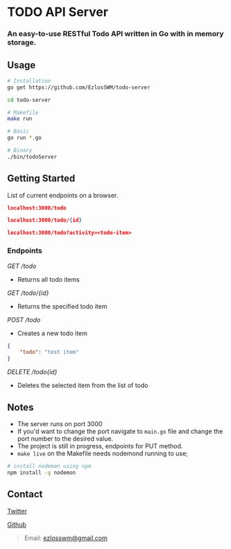 # TODO API Server 
### An easy-to-use RESTful Todo API written in Go with in memory storage.

## Usage 
```bash
# Installation 
go get https://github.com/EzlosSWM/todo-server

cd todo-server

# Makefile
make run 

# Basic 
go run *.go 

# Binary 
./bin/todoServer

```
## Getting Started 
List of current endpoints on a browser.
```JSON
localhost:3000/todo 

localhost:3000/todo/{id}

localhost:3000/todo?activity=<todo-item>
```

### Endpoints 
*GET /todo* 
- Returns all todo items

*GET /todo/{id}*
- Returns the specified todo item 

*POST /todo*
- Creates a new todo item 


```JSON
{
    "todo": "test item"
}
```
*DELETE /todo{id}*
- Deletes the selected item from the list of todo 


## Notes
- The server runs on port 3000
- If you'd want to change the port navigate to `main.go` file and change the port number to the desired value.
- The project is still in progress, endpoints for PUT method. 
- `make live` on the Makefile needs nodemond running to use; 
```bash 
# install nodeman using npm 
npm install -g nodemon
```


## Contact
[Twitter](https://twitter.com/EzlosSWM)

[Github](https://github.com/EzlosSWM)

> Email: ezlosswm@gmail.com